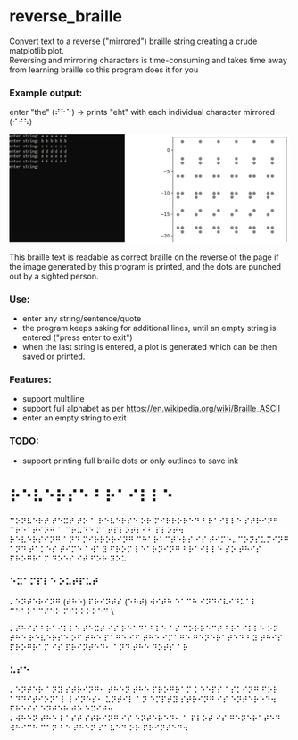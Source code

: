 # reverse_braille
Convert text to a reverse ("mirrored") braille string creating a crude matplotlib plot. \
Reversing and mirroring characters is time-consuming and takes time away from learning braille so this program does it for you

### Example output:
enter "the" (⠞⠓⠑) -> prints "eht" with each individual character mirrored (⠊⠚⠳)

![Screenshot of a test run of the program](/screenshots/rb_output.png)

This braille text is readable as correct braille on the reverse of the page if the image generated by this program is printed, and the dots are punched out by a sighted person.

### Use:
- enter any string/sentence/quote
- the program keeps asking for additional lines, until an empty string is entered ("press enter to exit")
- when the last string is entered, a plot is generated which can be then saved or printed.

 

### Features:
- support multiline
- support full alphabet as per https://en.wikipedia.org/wiki/Braille_ASCII
- enter an empty string to exit

  

### TODO:
- support printing full braille dots or only outlines to save ink


# ⠗⠑⠧⠑⠗⠎⠑ ⠃⠗⠁⠊⠇⠇⠑

⠉⠕⠝⠧⠑⠗⠞ ⠞⠑⠭⠞ ⠞⠕ ⠁ ⠗⠑⠧⠑⠗⠎⠑ ⠕⠗ ⠍⠊⠗⠗⠕⠗⠑⠙ ⠃⠗⠁⠊⠇⠇⠑ ⠎⠞⠗⠊⠝⠛ ⠉⠗⠑⠁⠞⠊⠝⠛ ⠁ ⠉⠗⠥⠙⠑ ⠍⠁⠞⠏⠇⠕⠞⠇⠊⠃ ⠏⠇⠕⠞⠲ \
⠗⠑⠧⠑⠗⠎⠊⠝⠛ ⠁⠝⠙ ⠍⠊⠗⠗⠕⠗⠊⠝⠛ ⠉⠓⠁⠗⠁⠉⠞⠑⠗⠎ ⠊⠎ ⠞⠊⠍⠑⠤⠉⠕⠝⠎⠥⠍⠊⠝⠛ ⠁⠝⠙ ⠞⠁⠅⠑⠎ ⠞⠊⠍⠑ ⠁⠺⠁⠽ ⠋⠗⠕⠍ ⠇⠑⠁⠗⠝⠊⠝⠛ ⠃⠗⠁⠊⠇⠇⠑ ⠎⠕ ⠞⠓⠊⠎ ⠏⠗⠕⠛⠗⠁⠍ ⠙⠕⠑⠎ ⠊⠞ ⠋⠕⠗ ⠽⠕⠥


### ⠑⠭⠁⠍⠏⠇⠑ ⠕⠥⠞⠏⠥⠞
⠄⠑⠝⠞⠑⠗⠊⠝⠛ (⠞⠓⠑) ⠏⠗⠊⠝⠞⠎ (⠑⠓⠞) ⠺⠊⠞⠓ ⠑⠁⠉⠓ ⠊⠝⠙⠊⠧⠊⠙⠥⠁⠇ ⠉⠓⠁⠗⠁⠉⠞⠑⠗ ⠍⠊⠗⠗⠕⠗⠑⠙ \

⠄⠞⠓⠊⠎ ⠃⠗⠁⠊⠇⠇⠑ ⠞⠑⠭⠞ ⠊⠎ ⠗⠑⠁⠙⠁⠃⠇⠑ ⠁⠎ ⠉⠕⠗⠗⠑⠉⠞ ⠃⠗⠁⠊⠇⠇⠑ ⠕⠝ ⠞⠓⠑ ⠗⠑⠧⠑⠗⠎⠑ ⠕⠋ ⠞⠓⠑ ⠏⠁⠛⠑ ⠊⠋ ⠞⠓⠑ ⠊⠍⠁⠛⠑ ⠛⠑⠝⠑⠗⠁⠞⠑⠙ ⠃⠽ ⠞⠓⠊⠎ ⠏⠗⠕⠛⠗⠁⠍ ⠊⠎ ⠏⠗⠊⠝⠞⠑⠙⠂ ⠁⠝⠙ ⠞⠓⠑ ⠙⠕⠞⠎ ⠁⠗

### ⠥⠎⠑
⠄⠑⠝⠞⠑⠗ ⠁⠝⠽ ⠎⠞⠗⠊⠝⠛⠂ ⠞⠓⠑⠝ ⠞⠓⠑ ⠏⠗⠕⠛⠗⠁⠍ ⠅⠑⠑⠏⠎ ⠁⠎⠅⠊⠝⠛ ⠋⠕⠗ ⠁⠙⠙⠊⠞⠊⠕⠝⠁⠇ ⠇⠊⠝⠑⠎⠂ ⠥⠝⠞⠊⠇ ⠁⠝ ⠑⠍⠏⠞⠽ ⠎⠞⠗⠊⠝⠛ ⠊⠎ ⠑⠝⠞⠑⠗⠑⠙⠲ ⠏⠗⠑⠎⠎ ⠑⠝⠞⠑⠗ ⠞⠕ ⠑⠭⠊⠞⠲ \
⠄⠺⠓⠑⠝ ⠞⠓⠑ ⠇⠁⠎⠞ ⠎⠞⠗⠊⠝⠛ ⠊⠎ ⠑⠝⠞⠑⠗⠑⠙⠂ ⠁ ⠏⠇⠕⠞ ⠊⠎ ⠛⠑⠝⠑⠗⠁⠞⠑⠙ ⠺⠓⠊⠉⠓ ⠉⠁⠝ ⠃⠑ ⠞⠓⠑⠝ ⠎⠁⠧⠑⠙ ⠕⠗ ⠏⠗⠊⠝⠞⠑⠙⠲
